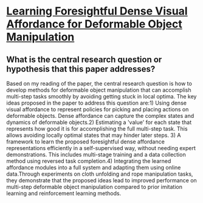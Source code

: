 # [Learning Foresightful Dense Visual Affordance for Deformable Object   Manipulation](https://arxiv.org/abs/2303.11057)

## What is the central research question or hypothesis that this paper addresses?

Based on my reading of the paper, the central research question is how to develop methods for deformable object manipulation that can accomplish multi-step tasks smoothly by avoiding getting stuck in local optima. The key ideas proposed in the paper to address this question are:1) Using dense visual affordance to represent policies for picking and placing actions on deformable objects. Dense affordance can capture the complex states and dynamics of deformable objects.2) Estimating a 'value' for each state that represents how good it is for accomplishing the full multi-step task. This allows avoiding locally optimal states that may hinder later steps. 3) A framework to learn the proposed foresightful dense affordance representations efficiently in a self-supervised way, without needing expert demonstrations. This includes multi-stage training and a data collection method using reversed task completion.4) Integrating the learned affordance modules into a full system and adapting them using online data.Through experiments on cloth unfolding and rope manipulation tasks, they demonstrate that the proposed ideas lead to improved performance on multi-step deformable object manipulation compared to prior imitation learning and reinforcement learning methods.
